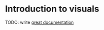 # Introduction to visuals

TODO: write [great documentation](http://jacobian.org/writing/great-documentation/what-to-write/)
